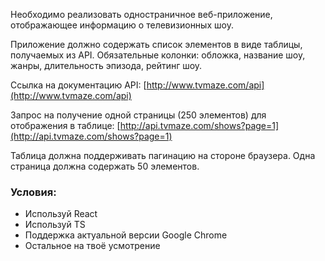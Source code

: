 Необходимо реализовать одностраничное веб-приложение, отображающее
информацию о телевизионных шоу.

Приложение должно содержать список элементов в виде таблицы, получаемых из API.
Обязательные колонки: обложка, название шоу, жанры, длительность эпизода,
рейтинг шоу.

Ссылка на документацию API: [http://www.tvmaze.com/api](http://www.tvmaze.com/api)

Запрос на получение одной страницы (250 элементов) для отображения в таблице:
[http://api.tvmaze.com/shows?page=1](http://api.tvmaze.com/shows?page=1)





Таблица должна поддерживать пагинацию на стороне браузера. Одна страница
должна содержать 50 элементов.

### Условия:
- Используй React
- Используй TS
- Поддержка актуальной версии Google Chrome
- Остальное на твоё усмотрение

